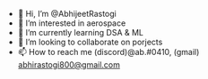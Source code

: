 - 👋 Hi, I’m @AbhijeetRastogi
- 👀 I’m interested in aerospace
- 🌱 I’m currently learning DSA & ML
- 💞️ I’m looking to collaborate on porjects
- 📫 How to reach me (discord)@ab.#0410, (gmail) abhirastogi800@gmail.com

<!---
AbhijeetRastogi/AbhijeetRastogi is a ✨ special ✨ repository because its `README.md` (this file) appears on your GitHub profile.
You can click the Preview link to take a look at your changes.
--->
